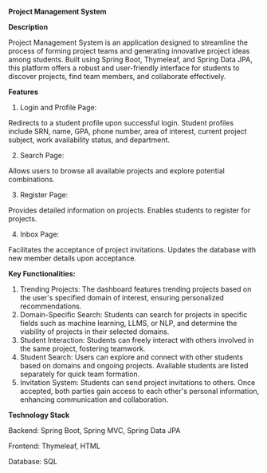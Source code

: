 **Project Management System**

**Description**

Project Management System is an application designed to streamline the process of forming project teams and generating innovative project ideas among students. 
Built using Spring Boot, Thymeleaf, and Spring Data JPA, this platform offers a robust and user-friendly interface for students to discover projects, find team members, and collaborate effectively.

**Features**

1) Login and Profile Page:

Redirects to a student profile upon successful login.
Student profiles include SRN, name, GPA, phone number, area of interest, current project subject, work availability status, and department.

2) Search Page:

Allows users to browse all available projects and explore potential combinations.

3) Register Page:

Provides detailed information on projects.
Enables students to register for projects.

4) Inbox Page:

Facilitates the acceptance of project invitations.
Updates the database with new member details upon acceptance.

**Key Functionalities:**

1) Trending Projects: 
The dashboard features trending projects based on the user's specified domain of interest, ensuring personalized recommendations.
2) Domain-Specific Search:
Students can search for projects in specific fields such as machine learning, LLMS, or NLP, and determine the viability of projects in their selected domains.
3) Student Interaction: 
Students can freely interact with others involved in the same project, fostering teamwork.
4) Student Search: Users can explore and connect with other students based on domains and ongoing projects. Available students are listed separately for quick team formation.
5) Invitation System: 
Students can send project invitations to others. Once accepted, both parties gain access to each other's personal information, enhancing communication and collaboration.

**Technology Stack**

Backend: Spring Boot, Spring MVC, Spring Data JPA

Frontend: Thymeleaf, HTML

Database: SQL
